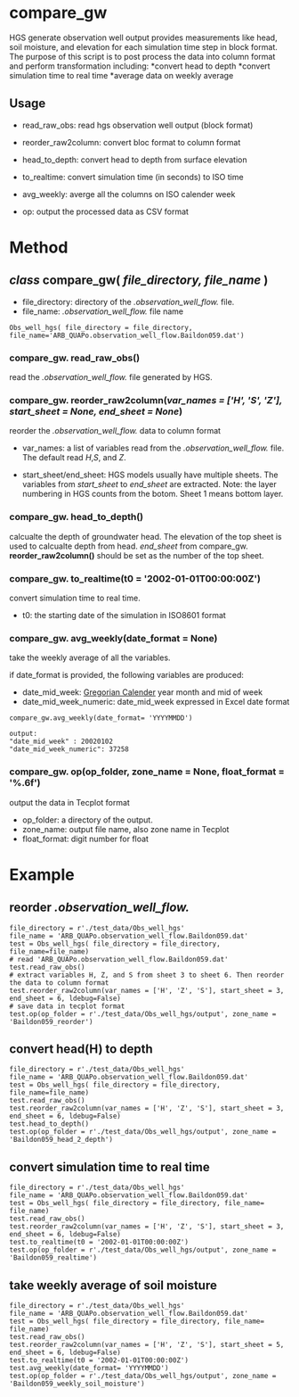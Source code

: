 # compare_gw

HGS generate observation well output provides measurements like head, soil moisture, and elevation for 
each simulation time step in block format. The purpose of this script is to post process the data into
column format and perform transformation including:
*convert head to depth
*convert simulation time to real time
*average data on weekly average
		
## Usage

* read_raw_obs: read hgs observation well output (block format)

* reorder_raw2column: convert bloc format to column format

* head_to_depth: convert head to depth from surface elevation

* to_realtime: convert simulation time (in seconds) to ISO time 

* avg_weekly: averge all the columns on ISO calender week

* op: output the processed data as CSV format

# Method

## *class* compare_gw( *file_directory, file_name* )
 * file_directory: directory of the *.observation_well_flow.* file.
 * file_name: *.observation_well_flow.* file name 
```
Obs_well_hgs( file_directory = file_directory, file_name='ARB_QUAPo.observation_well_flow.Baildon059.dat')
```

### compare_gw. **read_raw_obs()**
read the *.observation_well_flow.* file generated by HGS.

### compare_gw. **reorder_raw2column(*var_names = ['H', 'S', 'Z'], start_sheet = None, end_sheet = None*)**
reorder the *.observation_well_flow.* data to column format

- var_names: a list of variables read from the *.observation_well_flow.* file. The default read *H*,*S*, and *Z*.
		
- start_sheet/end_sheet: HGS models usually have multiple sheets. The variables from *start_sheet* to *end_sheet* are extracted. Note: the layer numbering in HGS counts from the botom. Sheet 1 means bottom layer.


### compare_gw. **head_to_depth()**

calcualte the depth of groundwater head. The elevation of the top sheet is used to calcualte depth from head. *end_sheet* from compare_gw. **reorder_raw2column()** should be set as the number of the top sheet.

### compare_gw. **to_realtime(t0 = '2002-01-01T00:00:00Z')**

convert simulation time to real time. 
- t0: the starting date of the simulation in ISO8601 format

### compare_gw. **avg_weekly(date_format = None)**
take the weekly average of all the variables. 

if date_format is provided, the following variables are produced:
- date_mid_week: [Gregorian Calender](https://www.staff.science.uu.nl/~gent0113/calendar/isocalendar.htm) year month and mid of week
- date_mid_week_numeric: date_mid_week expressed in Excel date format
```
compare_gw.avg_weekly(date_format= 'YYYYMMDD')

output:
"date_mid_week" : 20020102
"date_mid_week_numeric": 37258
```
### compare_gw. op(op_folder, zone_name = None, float_format = '%.6f')
output the data in Tecplot format
- op_folder: a directory of the output.
- zone_name: output file name, also zone name in Tecplot
- float_format: digit number for float

# Example
## reorder *.observation_well_flow.*
```
file_directory = r'./test_data/Obs_well_hgs'
file_name = 'ARB_QUAPo.observation_well_flow.Baildon059.dat'
test = Obs_well_hgs( file_directory = file_directory, file_name=file_name)
# read 'ARB_QUAPo.observation_well_flow.Baildon059.dat'
test.read_raw_obs()
# extract variables H, Z, and S from sheet 3 to sheet 6. Then reorder the data to column format
test.reorder_raw2column(var_names = ['H', 'Z', 'S'], start_sheet = 3, end_sheet = 6, ldebug=False)
# save data in tecplot format
test.op(op_folder = r'./test_data/Obs_well_hgs/output', zone_name = 'Baildon059_reorder')
```
## convert head(H) to depth 
```
file_directory = r'./test_data/Obs_well_hgs'
file_name = 'ARB_QUAPo.observation_well_flow.Baildon059.dat'
test = Obs_well_hgs( file_directory = file_directory, file_name=file_name)
test.read_raw_obs()
test.reorder_raw2column(var_names = ['H', 'Z', 'S'], start_sheet = 3, end_sheet = 6, ldebug=False)
test.head_to_depth()
test.op(op_folder = r'./test_data/Obs_well_hgs/output', zone_name = 'Baildon059_head_2_depth')
```
## convert simulation time to real time
```
file_directory = r'./test_data/Obs_well_hgs'
file_name = 'ARB_QUAPo.observation_well_flow.Baildon059.dat'
test = Obs_well_hgs( file_directory = file_directory, file_name= file_name)
test.read_raw_obs()
test.reorder_raw2column(var_names = ['H', 'Z', 'S'], start_sheet = 3, end_sheet = 6, ldebug=False)
test.to_realtime(t0 = '2002-01-01T00:00:00Z')
test.op(op_folder = r'./test_data/Obs_well_hgs/output', zone_name = 'Baildon059_realtime')
```
## take weekly average of soil moisture
```
file_directory = r'./test_data/Obs_well_hgs'
file_name = 'ARB_QUAPo.observation_well_flow.Baildon059.dat'
test = Obs_well_hgs( file_directory = file_directory, file_name= file_name)
test.read_raw_obs()
test.reorder_raw2column(var_names = ['H', 'Z', 'S'], start_sheet = 5, end_sheet = 6, ldebug=False)
test.to_realtime(t0 = '2002-01-01T00:00:00Z')
test.avg_weekly(date_format= 'YYYYMMDD')
test.op(op_folder = r'./test_data/Obs_well_hgs/output', zone_name = 'Baildon059_weekly_soil_moisture')
```